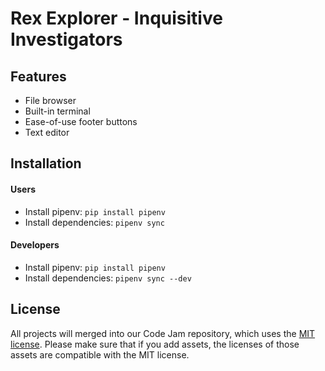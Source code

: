 # Rex Explorer - Inquisitive Investigators

## Features

- File browser
- Built-in terminal
- Ease-of-use footer buttons
- Text editor

## Installation

#### Users

- Install pipenv: `pip install pipenv`
- Install dependencies: `pipenv sync`

#### Developers

- Install pipenv: `pip install pipenv`
- Install dependencies: `pipenv sync --dev`

## License

All projects will merged into our Code Jam repository, which uses the [MIT license](../LICENSE). Please make sure that if you add assets, the licenses of those assets are compatible with the MIT license.
